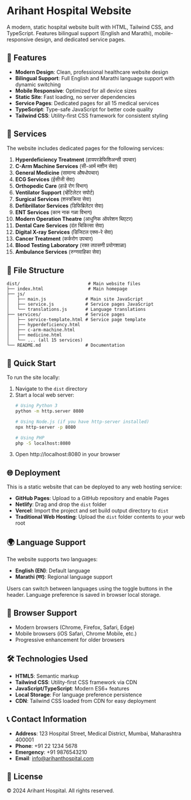 # Arihant Hospital Website

A modern, static hospital website built with HTML, Tailwind CSS, and TypeScript. Features bilingual support (English and Marathi), mobile-responsive design, and dedicated service pages.

## 🚀 Features

- **Modern Design**: Clean, professional healthcare website design
- **Bilingual Support**: Full English and Marathi language support with dynamic switching  
- **Mobile Responsive**: Optimized for all device sizes
- **Static Site**: Fast loading, no server dependencies
- **Service Pages**: Dedicated pages for all 15 medical services
- **TypeScript**: Type-safe JavaScript for better code quality
- **Tailwind CSS**: Utility-first CSS framework for consistent styling

## 🏥 Services

The website includes dedicated pages for the following services:

1. **Hyperdeficiency Treatment** (हायपरडेफिशिअन्सी उपचार)
2. **C-Arm Machine Services** (सी-आर्म मशीन सेवा)  
3. **General Medicine** (सामान्य औषधोपचार)
4. **ECG Services** (ईसीजी सेवा)
5. **Orthopedic Care** (हाडे रोग विभाग)
6. **Ventilator Support** (व्हेंटिलेटर सपोर्ट)
7. **Surgical Services** (शस्त्रक्रिया सेवा)
8. **Defibrillator Services** (डिफिब्रिलेटर सेवा)
9. **ENT Services** (कान नाक गळा विभाग)
10. **Modern Operation Theatre** (आधुनिक ऑपरेशन थिएटर)
11. **Dental Care Services** (दंत चिकित्सा सेवा)
12. **Digital X-ray Services** (डिजिटल एक्स-रे सेवा)
13. **Cancer Treatment** (कर्करोग उपचार)
14. **Blood Testing Laboratory** (रक्त तपासणी प्रयोगशाळा)
15. **Ambulance Services** (रुग्णवाहिका सेवा)

## 📁 File Structure

```
dist/                          # Main website files
├── index.html                 # Main homepage
├── js/
│   ├── main.js               # Main site JavaScript
│   ├── service.js            # Service pages JavaScript  
│   └── translations.js       # Language translations
├── services/                 # Service pages
│   ├── service-template.html # Service page template
│   ├── hyperdeficiency.html
│   ├── c-arm-machine.html
│   ├── medicine.html
│   └── ... (all 15 services)
└── README.md                 # Documentation
```

## 🚀 Quick Start

To run the site locally:

1. Navigate to the `dist` directory
2. Start a local web server:
   ```bash
   # Using Python 3
   python -m http.server 8080
   
   # Using Node.js (if you have http-server installed)
   npx http-server -p 8080
   
   # Using PHP  
   php -S localhost:8080
   ```
3. Open http://localhost:8080 in your browser

## 🌐 Deployment

This is a static website that can be deployed to any web hosting service:

- **GitHub Pages**: Upload to a GitHub repository and enable Pages
- **Netlify**: Drag and drop the `dist` folder  
- **Vercel**: Import the project and set build output directory to `dist`
- **Traditional Web Hosting**: Upload the `dist` folder contents to your web root

## 🌍 Language Support

The website supports two languages:
- **English (EN)**: Default language
- **Marathi (मर)**: Regional language support

Users can switch between languages using the toggle buttons in the header. Language preference is saved in browser local storage.

## 📱 Browser Support

- Modern browsers (Chrome, Firefox, Safari, Edge)
- Mobile browsers (iOS Safari, Chrome Mobile, etc.)
- Progressive enhancement for older browsers

## 🛠 Technologies Used

- **HTML5**: Semantic markup
- **Tailwind CSS**: Utility-first CSS framework via CDN
- **JavaScript/TypeScript**: Modern ES6+ features
- **Local Storage**: For language preference persistence
- **CDN**: Tailwind CSS loaded from CDN for easy deployment

## 📞 Contact Information

- **Address**: 123 Hospital Street, Medical District, Mumbai, Maharashtra 400001
- **Phone**: +91 22 1234 5678
- **Emergency**: +91 9876543210  
- **Email**: info@arihanthospital.com

## 📄 License

© 2024 Arihant Hospital. All rights reserved.
